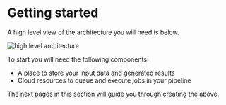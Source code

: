 # Getting started

A high level view of the architecture you will need is below.

![high level architecture](images/aws-genomics-workflows-high-level-arch.png)

To start you will need the following components:

* A place to store your input data and generated results
* Cloud resources to queue and execute jobs in your pipeline

The next pages in this section will guide you through creating the above.